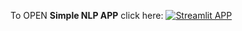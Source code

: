 To OPEN **Simple NLP APP** click here:
[![Streamlit APP](https://static.streamlit.io/badges/streamlit_badge_black_white.svg)](https://https://appcourse-demo.streamlit.app)
